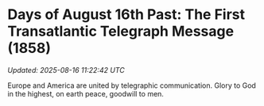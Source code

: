 # Days of August 16th Past: The First Transatlantic Telegraph Message (1858)

_Updated: 2025-08-16 11:22:42 UTC_

Europe and America are united by telegraphic communication. Glory to God in the highest, on earth peace, goodwill to men.

